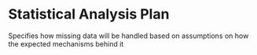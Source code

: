 # Statistical Analysis Plan

Specifies how missing data will be handled based on assumptions on how the
expected mechanisms behind it
